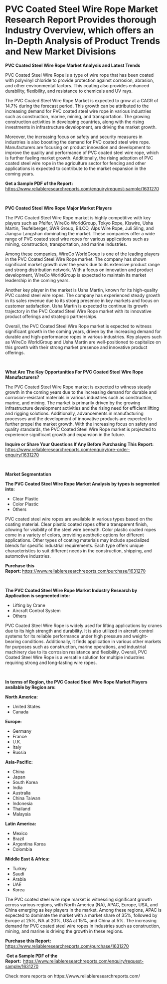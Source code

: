 <p><h1>PVC Coated Steel Wire Rope Market Research Report Provides thorough Industry Overview, which offers an In-Depth Analysis of Product Trends and New Market Divisions</h1></p><p><strong>PVC Coated Steel Wire Rope Market Analysis and Latest Trends</strong></p>
<p><p>PVC Coated Steel Wire Rope is a type of wire rope that has been coated with polyvinyl chloride to provide protection against corrosion, abrasion, and other environmental factors. This coating also provides enhanced durability, flexibility, and resistance to chemicals and UV rays.</p><p>The PVC Coated Steel Wire Rope Market is expected to grow at a CAGR of 14.7% during the forecast period. This growth can be attributed to the increasing demand for PVC coated steel wire rope in various industries such as construction, marine, mining, and transportation. The growing construction activities in developing countries, along with the rising investments in infrastructure development, are driving the market growth.</p><p>Moreover, the increasing focus on safety and security measures in industries is also boosting the demand for PVC coated steel wire rope. Manufacturers are focusing on product innovation and development to improve the quality and performance of PVC coated steel wire rope, which is further fueling market growth. Additionally, the rising adoption of PVC coated steel wire rope in the agriculture sector for fencing and other applications is expected to contribute to the market expansion in the coming years.</p></p>
<p><strong>Get a Sample PDF of the Report:&nbsp;</strong> <a href="https://www.reliableresearchreports.com/enquiry/request-sample/1631270">https://www.reliableresearchreports.com/enquiry/request-sample/1631270</a></p>
<p>&nbsp;</p>
<p><strong>PVC Coated Steel Wire Rope Major Market Players</strong></p>
<p><p>The PVC Coated Steel Wire Rope market is highly competitive with key players such as Pfeifer, WireCo WorldGroup, Tokyo Rope, Kiswire, Usha Martin, Teufelberger, SWR Group, BILCO, Alps Wire Rope, Juli Sling, and Jiangsu Langshan dominating the market. These companies offer a wide range of PVC coated steel wire ropes for various applications such as mining, construction, transportation, and marine industries.</p><p>Among these companies, WireCo WorldGroup is one of the leading players in the PVC Coated Steel Wire Rope market. The company has shown significant market growth over the years due to its extensive product range and strong distribution network. With a focus on innovation and product development, WireCo WorldGroup is expected to maintain its market leadership in the coming years.</p><p>Another key player in the market is Usha Martin, known for its high-quality PVC coated steel wire ropes. The company has experienced steady growth in its sales revenue due to its strong presence in key markets and focus on customer satisfaction. Usha Martin is expected to continue its growth trajectory in the PVC Coated Steel Wire Rope market with its innovative product offerings and strategic partnerships.</p><p>Overall, the PVC Coated Steel Wire Rope market is expected to witness significant growth in the coming years, driven by the increasing demand for durable and high-performance ropes in various industries. Key players such as WireCo WorldGroup and Usha Martin are well-positioned to capitalize on this growth with their strong market presence and innovative product offerings.</p></p>
<p>&nbsp;</p>
<p><strong>What Are The Key Opportunities For PVC Coated Steel Wire Rope Manufacturers?</strong></p>
<p><p>The PVC Coated Steel Wire Rope market is expected to witness steady growth in the coming years due to the increasing demand for durable and corrosion-resistant materials in various industries such as construction, marine, and mining. The market is primarily driven by the growing infrastructure development activities and the rising need for efficient lifting and rigging solutions. Additionally, advancements in manufacturing processes and the development of innovative products are expected to further propel the market growth. With the increasing focus on safety and quality standards, the PVC Coated Steel Wire Rope market is projected to experience significant growth and expansion in the future.</p></p>
<p><strong>Inquire or Share Your Questions If Any Before Purchasing This Report:</strong> <a href="https://www.reliableresearchreports.com/enquiry/pre-order-enquiry/1631270">https://www.reliableresearchreports.com/enquiry/pre-order-enquiry/1631270</a></p>
<p>&nbsp;</p>
<p><strong>Market Segmentation</strong></p>
<p><strong>The PVC Coated Steel Wire Rope Market Analysis by types is segmented into:</strong></p>
<p><ul><li>Clear Plastic</li><li>Color Plastic</li><li>Others</li></ul></p>
<p><p>PVC coated steel wire ropes are available in various types based on the coating material. Clear plastic coated ropes offer a transparent finish, allowing for visibility of the steel wire beneath. Color plastic coated ropes come in a variety of colors, providing aesthetic options for different applications. Other types of coating materials may include specialized blends for specific industrial requirements. Each type offers unique characteristics to suit different needs in the construction, shipping, and automotive industries.</p></p>
<p><strong>Purchase this Report:&nbsp;</strong><a href="https://www.reliableresearchreports.com/purchase/1631270">https://www.reliableresearchreports.com/purchase/1631270</a></p>
<p>&nbsp;</p>
<p><strong>The PVC Coated Steel Wire Rope Market Industry Research by Application is segmented into:</strong></p>
<p><ul><li>Lifting by Crane</li><li>Aircraft Control System</li><li>Others</li></ul></p>
<p><p>PVC Coated Steel Wire Rope is widely used for lifting applications by cranes due to its high strength and durability. It is also utilized in aircraft control systems for its reliable performance under high pressure and weight-bearing conditions. Additionally, it finds application in various other markets for purposes such as construction, marine operations, and industrial machinery due to its corrosion resistance and flexibility. Overall, PVC Coated Steel Wire Rope is a versatile solution for multiple industries requiring strong and long-lasting wire ropes.</p></p>
<p>&nbsp;</p>
<p><strong>In terms of Region, the PVC Coated Steel Wire Rope Market Players available by Region are:</strong></p>
<p>
    <p> <strong> North America: </strong>
        <ul>
            <li>United States</li>
            <li>Canada</li>
        </ul>
        </p> 
    <p> <strong> Europe: </strong>
        <ul>
            <li>Germany</li>
            <li>France</li>
            <li>U.K.</li>
            <li>Italy</li>
            <li>Russia</li>
        </ul>
        </p> 
    <p> <strong> Asia-Pacific: </strong>
        <ul>
            <li>China</li>
            <li>Japan</li>
            <li>South Korea</li>
            <li>India</li>
            <li>Australia</li>
            <li>China Taiwan</li>
            <li>Indonesia</li>
            <li>Thailand</li>
            <li>Malaysia</li>
        </ul>
        </p> 
    <p> <strong> Latin America: </strong>
        <ul>
            <li>Mexico</li>
            <li>Brazil</li>
            <li>Argentina Korea</li>
            <li>Colombia</li>
        </ul>
        </p> 
    <p> <strong> Middle East & Africa: </strong>
        <ul>
            <li>Turkey</li>
            <li>Saudi</li>
            <li>Arabia</li>
            <li>UAE</li>
            <li>Korea</li>
        </ul>
    </p>
    </p>
<p><p>The PVC coated steel wire rope market is witnessing significant growth across various regions, with North America (NA), APAC, Europe, USA, and China emerging as key players in the market. Among these regions, APAC is expected to dominate the market with a market share of 35%, followed by Europe at 25%, NA at 20%, USA at 15%, and China at 5%. The increasing demand for PVC coated steel wire ropes in industries such as construction, mining, and marine is driving the growth in these regions.</p></p>
<p><strong>Purchase this Report: </strong><a href="https://www.reliableresearchreports.com/purchase/1631270">https://www.reliableresearchreports.com/purchase/1631270</a></p>
<p>&nbsp;<strong>Get a Sample PDF of the Report:&nbsp;&nbsp;</strong><a href="https://www.reliableresearchreports.com/enquiry/request-sample/1631270">https://www.reliableresearchreports.com/enquiry/request-sample/1631270</a></p>
<p><strong></strong></p>
<p>Check more reports on https://www.reliableresearchreports.com/</p>